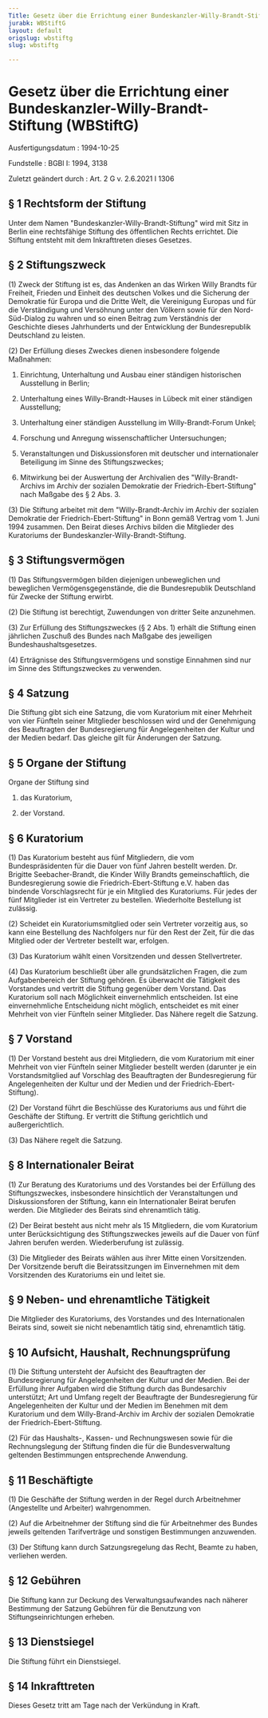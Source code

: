 ```yaml
---
Title: Gesetz über die Errichtung einer Bundeskanzler-Willy-Brandt-Stiftung
jurabk: WBStiftG
layout: default
origslug: wbstiftg
slug: wbstiftg

---
```


# Gesetz über die Errichtung einer Bundeskanzler-Willy-Brandt-Stiftung (WBStiftG)

Ausfertigungsdatum
:   1994-10-25

Fundstelle
:   BGBl I: 1994, 3138

Zuletzt geändert durch
:   Art. 2 G v. 2.6.2021 I 1306


## § 1 Rechtsform der Stiftung

Unter dem Namen "Bundeskanzler-Willy-Brandt-Stiftung" wird mit Sitz in Berlin eine rechtsfähige Stiftung des öffentlichen Rechts errichtet. Die Stiftung entsteht mit dem Inkrafttreten dieses Gesetzes.


## § 2 Stiftungszweck

(1) Zweck der Stiftung ist es, das Andenken an das Wirken Willy Brandts für Freiheit, Frieden und Einheit des deutschen Volkes und die Sicherung der Demokratie für Europa und die Dritte Welt, die Vereinigung Europas und für die Verständigung und Versöhnung unter den Völkern sowie für den Nord-Süd-Dialog zu wahren und so einen Beitrag zum Verständnis der Geschichte dieses Jahrhunderts und der Entwicklung der Bundesrepublik Deutschland zu leisten.

(2) Der Erfüllung dieses Zweckes dienen insbesondere folgende Maßnahmen:

1.  Einrichtung, Unterhaltung und Ausbau einer ständigen historischen Ausstellung in Berlin;


2.  Unterhaltung eines Willy-Brandt-Hauses in Lübeck mit einer ständigen Ausstellung;


3.  Unterhaltung einer ständigen Ausstellung im Willy-Brandt-Forum Unkel;


4.  Forschung und Anregung wissenschaftlicher Untersuchungen;


5.  Veranstaltungen und Diskussionsforen mit deutscher und internationaler Beteiligung im Sinne des Stiftungszweckes;


6.  Mitwirkung bei der Auswertung der Archivalien des "Willy-Brandt-Archivs im Archiv der sozialen Demokratie der Friedrich-Ebert-Stiftung" nach Maßgabe des § 2 Abs. 3.




(3) Die Stiftung arbeitet mit dem "Willy-Brandt-Archiv im Archiv der sozialen Demokratie der Friedrich-Ebert-Stiftung" in Bonn gemäß Vertrag vom 1. Juni 1994 zusammen. Den Beirat dieses Archivs bilden die Mitglieder des Kuratoriums der Bundeskanzler-Willy-Brandt-Stiftung.


## § 3 Stiftungsvermögen

(1) Das Stiftungsvermögen bilden diejenigen unbeweglichen und beweglichen Vermögensgegenstände, die die Bundesrepublik Deutschland für Zwecke der Stiftung erwirbt.

(2) Die Stiftung ist berechtigt, Zuwendungen von dritter Seite anzunehmen.

(3) Zur Erfüllung des Stiftungszweckes (§ 2 Abs. 1) erhält die Stiftung einen jährlichen Zuschuß des Bundes nach Maßgabe des jeweiligen Bundeshaushaltsgesetzes.

(4) Erträgnisse des Stiftungsvermögens und sonstige Einnahmen sind nur im Sinne des Stiftungszweckes zu verwenden.


## § 4 Satzung

Die Stiftung gibt sich eine Satzung, die vom Kuratorium mit einer Mehrheit von vier Fünfteln seiner Mitglieder beschlossen wird und der Genehmigung des Beauftragten der Bundesregierung für Angelegenheiten der Kultur und der Medien bedarf. Das gleiche gilt für Änderungen der Satzung.


## § 5 Organe der Stiftung

Organe der Stiftung sind

1.  das Kuratorium,


2.  der Vorstand.





## § 6 Kuratorium

(1) Das Kuratorium besteht aus fünf Mitgliedern, die vom Bundespräsidenten für die Dauer von fünf Jahren bestellt werden. Dr. Brigitte Seebacher-Brandt, die Kinder Willy Brandts gemeinschaftlich, die Bundesregierung sowie die Friedrich-Ebert-Stiftung e.V. haben das bindende Vorschlagsrecht für je ein Mitglied des Kuratoriums. Für jedes der fünf Mitglieder ist ein Vertreter zu bestellen. Wiederholte Bestellung ist zulässig.

(2) Scheidet ein Kuratoriumsmitglied oder sein Vertreter vorzeitig aus, so kann eine Bestellung des Nachfolgers nur für den Rest der Zeit, für die das Mitglied oder der Vertreter bestellt war, erfolgen.

(3) Das Kuratorium wählt einen Vorsitzenden und dessen Stellvertreter.

(4) Das Kuratorium beschließt über alle grundsätzlichen Fragen, die zum Aufgabenbereich der Stiftung gehören. Es überwacht die Tätigkeit des Vorstandes und vertritt die Stiftung gegenüber dem Vorstand. Das Kuratorium soll nach Möglichkeit einvernehmlich entscheiden. Ist eine einvernehmliche Entscheidung nicht möglich, entscheidet es mit einer Mehrheit von vier Fünfteln seiner Mitglieder. Das Nähere regelt die Satzung.


## § 7 Vorstand

(1) Der Vorstand besteht aus drei Mitgliedern, die vom Kuratorium mit einer Mehrheit von vier Fünfteln seiner Mitglieder bestellt werden (darunter je ein Vorstandsmitglied auf Vorschlag des Beauftragten der Bundesregierung für Angelegenheiten der Kultur und der Medien und der Friedrich-Ebert-Stiftung).

(2) Der Vorstand führt die Beschlüsse des Kuratoriums aus und führt die Geschäfte der Stiftung. Er vertritt die Stiftung gerichtlich und außergerichtlich.

(3) Das Nähere regelt die Satzung.


## § 8 Internationaler Beirat

(1) Zur Beratung des Kuratoriums und des Vorstandes bei der Erfüllung des Stiftungszweckes, insbesondere hinsichtlich der Veranstaltungen und Diskussionsforen der Stiftung, kann ein Internationaler Beirat berufen werden. Die Mitglieder des Beirats sind ehrenamtlich tätig.

(2) Der Beirat besteht aus nicht mehr als 15 Mitgliedern, die vom Kuratorium unter Berücksichtigung des Stiftungszweckes jeweils auf die Dauer von fünf Jahren berufen werden. Wiederberufung ist zulässig.

(3) Die Mitglieder des Beirats wählen aus ihrer Mitte einen Vorsitzenden. Der Vorsitzende beruft die Beiratssitzungen im Einvernehmen mit dem Vorsitzenden des Kuratoriums ein und leitet sie.


## § 9 Neben- und ehrenamtliche Tätigkeit

Die Mitglieder des Kuratoriums, des Vorstandes und des Internationalen Beirats sind, soweit sie nicht nebenamtlich tätig sind, ehrenamtlich tätig.


## § 10 Aufsicht, Haushalt, Rechnungsprüfung

(1) Die Stiftung untersteht der Aufsicht des Beauftragten der Bundesregierung für Angelegenheiten der Kultur und der Medien. Bei der Erfüllung ihrer Aufgaben wird die Stiftung durch das Bundesarchiv unterstützt; Art und Umfang regelt der Beauftragte der Bundesregierung für Angelegenheiten der Kultur und der Medien im Benehmen mit dem Kuratorium und dem Willy-Brand-Archiv im Archiv der sozialen Demokratie der Friedrich-Ebert-Stiftung.

(2) Für das Haushalts-, Kassen- und Rechnungswesen sowie für die Rechnungslegung der Stiftung finden die für die Bundesverwaltung geltenden Bestimmungen entsprechende Anwendung.


## § 11 Beschäftigte

(1) Die Geschäfte der Stiftung werden in der Regel durch Arbeitnehmer (Angestellte und Arbeiter) wahrgenommen.

(2) Auf die Arbeitnehmer der Stiftung sind die für Arbeitnehmer des Bundes jeweils geltenden Tarifverträge und sonstigen Bestimmungen anzuwenden.

(3) Der Stiftung kann durch Satzungsregelung das Recht, Beamte zu haben, verliehen werden.


## § 12 Gebühren

Die Stiftung kann zur Deckung des Verwaltungsaufwandes nach näherer Bestimmung der Satzung Gebühren für die Benutzung von Stiftungseinrichtungen erheben.


## § 13 Dienstsiegel

Die Stiftung führt ein Dienstsiegel.


## § 14 Inkrafttreten

Dieses Gesetz tritt am Tage nach der Verkündung in Kraft.

